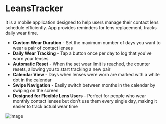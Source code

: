 # LeansTracker 
It is a mobile application designed to help users manage their contact lens schedule efficiently. App provides reminders for lens replacement, tracks daily wear time. 

- **Custom Wear Duration** -  Set the maximum number of days you want to wear a pair of contact lenses
- **Daily Wear Tracking** - Tap a button once per day to log that you've worn your lenses
- **Automatic Reset** - When the set wear limit is reached, the counter resets, allowing you to start tracking a new pair
- **Calendar View** -  Days when lenses were worn are marked with a white dot in the calendar
- **Swipe Navigation** - Easily switch between months in the calendar by swiping on the screen
- **Designed for Flexible Lens Users** - Perfect for people who wear monthly contact lenses but don’t use them every single day, making it easier to track actual wear time

![image](https://github.com/user-attachments/assets/4e56e058-4e14-4976-a2dd-090c94ff7886)
